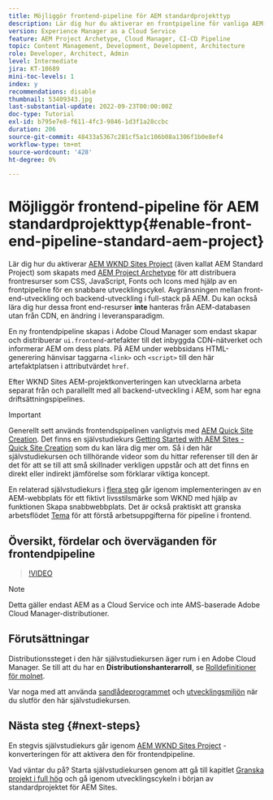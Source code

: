 ```yaml
---
title: Möjliggör frontend-pipeline för AEM standardprojekttyp
description: Lär dig hur du aktiverar en frontpipeline för vanliga AEM-projekt för snabbare driftsättning av statiska resurser som CSS, JavaScript, Fonts, Icons. Dessutom separeras front-end-utveckling från backend-utveckling i helhög på AEM.
version: Experience Manager as a Cloud Service
feature: AEM Project Archetype, Cloud Manager, CI-CD Pipeline
topic: Content Management, Development, Development, Architecture
role: Developer, Architect, Admin
level: Intermediate
jira: KT-10689
mini-toc-levels: 1
index: y
recommendations: disable
thumbnail: 53409343.jpg
last-substantial-update: 2022-09-23T00:00:00Z
doc-type: Tutorial
exl-id: b795e7e8-f611-4fc3-9846-1d3f1a28ccbc
duration: 206
source-git-commit: 48433a5367c281cf5a1c106b08a1306f1b0e8ef4
workflow-type: tm+mt
source-wordcount: '428'
ht-degree: 0%

---
```


# Möjliggör frontend-pipeline för AEM standardprojekttyp{#enable-front-end-pipeline-standard-aem-project}

Lär dig hur du aktiverar [AEM WKND Sites Project](https://github.com/adobe/aem-guides-wknd) (även kallat AEM Standard Project) som skapats med [AEM Project Archetype](https://github.com/adobe/aem-project-archetype) för att distribuera frontresurser som CSS, JavaScript, Fonts och Icons med hjälp av en frontpipeline för en snabbare utvecklingscykel. Avgränsningen mellan front-end-utveckling och backend-utveckling i full-stack på AEM. Du kan också lära dig hur dessa front end-resurser __inte__ hanteras från AEM-databasen utan från CDN, en ändring i leveransparadigm.


En ny frontendpipeline skapas i Adobe Cloud Manager som endast skapar och distribuerar `ui.frontend`-artefakter till det inbyggda CDN-nätverket och informerar AEM om dess plats. På AEM under webbsidans HTML-generering hänvisar taggarna `<link>` och `<script>` till den här artefaktplatsen i attributvärdet `href`.

Efter WKND Sites AEM-projektkonverteringen kan utvecklarna arbeta separat från och parallellt med all backend-utveckling i AEM, som har egna driftsättningspipelines.

>[!IMPORTANT]
>
>Generellt sett används frontendspipelinen vanligtvis med [AEM Quick Site Creation](https://experienceleague.adobe.com/docs/experience-manager-cloud-service/content/sites/administering/site-creation/quick-site/overview.html?lang=en). Det finns en självstudiekurs [Getting Started with AEM Sites - Quick Site Creation](https://experienceleague.adobe.com/docs/experience-manager-learn/getting-started-wknd-tutorial-develop/site-template/overview.html) som du kan lära dig mer om. Så i den här självstudiekursen och tillhörande videor som du hittar referenser till den är det för att se till att små skillnader verkligen uppstår och att det finns en direkt eller indirekt jämförelse som förklarar viktiga koncept.


En relaterad självstudiekurs i [flera steg](https://experienceleague.adobe.com/docs/experience-manager-learn/getting-started-wknd-tutorial-develop/site-template/overview.html) går igenom implementeringen av en AEM-webbplats för ett fiktivt livsstilsmärke som WKND med hjälp av funktionen Skapa snabbwebbplats. Det är också praktiskt att granska arbetsflödet [Tema](https://experienceleague.adobe.com/docs/experience-manager-learn/getting-started-wknd-tutorial-develop/site-template/theming.html) för att förstå arbetsuppgifterna för pipeline i frontend.

## Översikt, fördelar och överväganden för frontendpipeline

>[!VIDEO](https://video.tv.adobe.com/v/3409343?quality=12&learn=on)


>[!NOTE]
>
>Detta gäller endast AEM as a Cloud Service och inte AMS-baserade Adobe Cloud Manager-distributioner.

## Förutsättningar

Distributionssteget i den här självstudiekursen äger rum i en Adobe Cloud Manager. Se till att du har en __Distributionshanterarroll__, se [Rolldefinitioner för molnet](https://experienceleague.adobe.com/docs/experience-manager-cloud-manager/content/requirements/users-and-roles.html?lang=en#role-definitions).

Var noga med att använda [sandlådeprogrammet](https://experienceleague.adobe.com/docs/experience-manager-cloud-service/content/implementing/using-cloud-manager/programs/introduction-sandbox-programs.html) och [utvecklingsmiljön](https://experienceleague.adobe.com/docs/experience-manager-cloud-service/content/implementing/using-cloud-manager/manage-environments.html) när du slutför den här självstudiekursen.

## Nästa steg {#next-steps}

En stegvis självstudiekurs går igenom [AEM WKND Sites Project](https://github.com/adobe/aem-guides-wknd) -konverteringen för att aktivera den för frontendpipeline.

Vad väntar du på? Starta självstudiekursen genom att gå till kapitlet [Granska projekt i full hög](review-uifrontend-module.md) och gå igenom utvecklingscykeln i början av standardprojektet för AEM Sites.
